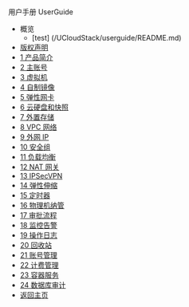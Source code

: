 <div class="sidebar_title icon-product__ucloudstack">用户手册 UserGuide</div>

* 概览
    * [test] (/UCloudStack/userguide/README.md)
* [版权声明](/UCloudStack/userguide/copyright.md)
* [1 产品简介](/UCloudStack/userguide/introduction.md)
* [2 主账号](/UCloudStack/userguide/mainaccount.md)
* [3 虚拟机](/UCloudStack/userguide/vm.md)
* [4 自制镜像](/UCloudStack/userguide/image.md)
* [5 弹性网卡](/UCloudStack/userguide/nic.md)
* [6 云硬盘和快照](/UCloudStack/userguide/disk.md)
* [7 外置存储](/UCloudStack/userguide/lun.md)
* [8 VPC 网络](/UCloudStack/userguide/vpc.md)
* [9 外网 IP](/UCloudStack/userguide/eip.md)
* [10 安全组](/UCloudStack/userguide/sg.md)
* [11 负载均衡](/UCloudStack/userguide/lb.md)
* [12 NAT 网关](/UCloudStack/userguide/natgw.md)
* [13 IPSecVPN](/UCloudStack/userguide/ipsecvpn.md )
* [14 弹性伸缩](/UCloudStack/userguide/autoscale.md)
* [15 定时器](/UCloudStack/userguide/job.md)
* [16 物理机纳管](/UCloudStack/userguide/bms.md)
* [17 审批流程](/UCloudStack/userguide/approve.md)
* [18 监控告警](/UCloudStack/userguide/alarm.md)
* [19 操作日志](/UCloudStack/userguide/log.md )
* [20 回收站](/UCloudStack/userguide/recycle.md)
* [21 账号管理](/UCloudStack/userguide/account.md)
* [22 计费管理](/UCloudStack/userguide/charge.md)
* [23 容器服务](/UCloudStack/userguide/k8s.md)
* [24 数据库审计](/UCloudStack/userguide/das.md)
* [返回主页](/UCloudStack/README.md)

